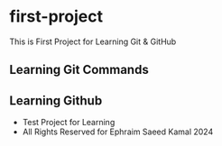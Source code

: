 # first-project
This is First Project for Learning Git &amp; GitHub

## Learning Git Commands
## Learning Github

- Test Project for Learning
- All Rights Reserved for Ephraim Saeed Kamal 2024

